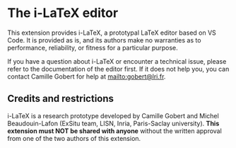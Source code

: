 # The i-LaTeX editor

This extension provides i-LaTeX, a prototypal LaTeX editor based on VS Code.
It is provided as is, and its authors make no warranties as to performance, reliability, or fitness for a particular purpose.

If you have a question about i-LaTeX or encounter a technical issue, please refer to the documentation of the editor first.
If it does not help you, you can contact Camille Gobert for help at [mailto:gobert@lri.fr](gobert@lri.fr).

## Credits and restrictions
i-LaTeX is a research prototype developed by Camille Gobert and Michel Beaudouin-Lafon (ExSitu team, LISN, Inria, Paris-Saclay university).
**This extension must NOT be shared with anyone** without the written approval from one of the two authors of this extension.